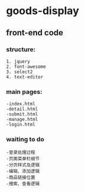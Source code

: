 # goods-display

## front-end code

### structure:
	1. jquery
	2. font-awesome
	3. select2
	4. text-editor

### main pages:
	-index.html
	-detail.html
	-submit.html
	-manage.html
	-login.html

### waiting to do
	-登录处理过程
	-页面菜单栏细节
	-分页样式及逻辑
	-编辑、添加逻辑
	-商品链接位置
	-搜索、查看逻辑
		
